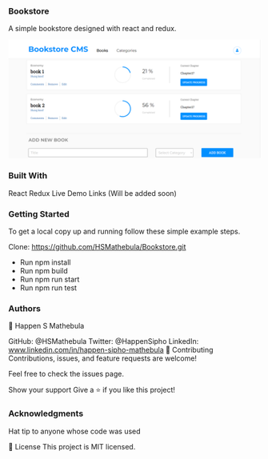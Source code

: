 ### Bookstore
A simple bookstore designed with react and redux.

![screenshot](./screenshot_1.png)

### Built With
React
Redux
Live Demo Links
(Will be added soon)

### Getting Started
To get a local copy up and running follow these simple example steps.

Clone: https://github.com/HSMathebula/Bookstore.git

- Run npm install
- Run npm build
- Run npm run start
- Run npm run test

### Authors
👤 Happen S Mathebula

GitHub: @HSMathebula
Twitter: @HappenSipho
LinkedIn: www.linkedin.com/in/happen-sipho-mathebula
🤝 Contributing
Contributions, issues, and feature requests are welcome!

Feel free to check the issues page.

Show your support
Give a ⭐️ if you like this project!

### Acknowledgments
Hat tip to anyone whose code was used

📝 License
This project is MIT licensed.